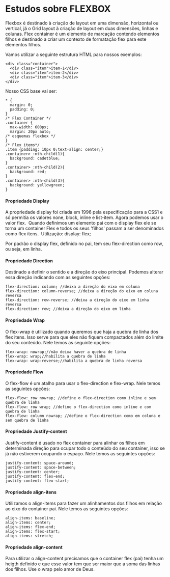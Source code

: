 # Estudos sobre FLEXBOX
Flexbox é destinado à criação de layout em uma dimensão, horizontal ou vertical, já o Grid layout à criação de layout em duas dimensões, linhas e colunas.
Flex container é um elemento de marcação contendo elementos filhos e destinado a criar um contexto de formatação flex para este elementos filhos.

Vamos utilizar a seguinte estrutura HTML para nossos exemplos:
```
<div class="container">
  <div class="item">item-1</div>
  <div class="item">item-2</div>
  <div class="item">item-3</div>
</div>
```

Nosso CSS base vai ser:
```
* {
  margin: 0;
  padding: 0;
}
/* Flex Container */
.container {
  max-width: 600px;
  margin: 20px auto;
/* esquemas flexbox */
}
/* Flex items*/
.item {padding: 10px 0;text-align: center;}
.container> :nth-child(1){
  background: cadetblue;
}
.container> :nth-child(2){
  background: red;
}
.container> :nth-child(3){
  background: yellowgreen;
}
```

#### Propriedade Display
A propriedade display foi criada em 1996 pela especificação para a CSS1 e só permitia os valores none, block, inline e list-item. Agora podemos usar o valor flex. 
Quando definimos um elemento pai com o display flex ele se torna um container Flex e todos os seus 'filhos' passam a ser denominados como flex itens. 
Utilização: display: flex;

Por padrão o display flex, definido no pai, tem seu flex-direction como row, ou seja, em linha.

#### Propriedade Direction
Destinado a definir o sentido e a direção do eixo principal. Podemos alterar essa direção indicando com as seguintes opções:
```
flex-direction: column; //deixa a direção do eixo em coluna
flex-direction: column-reverse; //deixa a direção do eixo em coluna reversa
flex-direction: row-reverse; //deixa a direção do eixo em linha reversa
flex-direction: row; //deixa a direção do eixo em linha
```

#### Propriedade Wrap
O flex-wrap é utilizado quando queremos que haja a quebra de linha dos flex itens. Isso serve para que eles não fiquem compactados além do limite do seu conteúdo. Nele temos as seguinte opções: 
```
flex-wrap: nowrap;//não deixa haver a quebra de linha
flex-wrap: wrap;//habilita a quebra de linha
flex-wrap: wrap-reverse;//habilita a quebra de linha reversa
```

#### Propriedade Flow
O flex-flow é um atalho para usar o flex-direction e flex-wrap. Nele temos as seguintes opções:
```
flex-flow: row nowrap; //define o flex-direction como inline e sem quebra de linha
flex-flow: row wrap; //define o flex-direction como inline e com quebra de linha
flex-flow: column nowrap; //define o flex-direction como em coluna e sem quebra de linha
```

#### Propriedade Justify-content
Justify-content é usado no flex container para alinhar os filhos em determinada direção para ocupar todo o conteúdo do seu container, isso se já não estiverem ocupando o espaço. Nele temos as seguintes opções:
```
justify-content: space-around; 
justify-content: space-between; 
justify-content: center; 
justify-content: flex-end; 
justify-content: flex-start;
```

#### Propriedade align-itens
Utilizamos o align-items para fazer um alinhamentos dos filhos em relação ao eixo do container pai. Nele temos as seguintes opções: 
```
align-items: baseline; 
align-items: center; 
align-items: flex-end; 
align-items: flex-start; 
align-items: stretch;
```

#### Propriedade align-content
Para utilizar o align-content precisamos que o container flex (pai) tenha um heigth definido e que esse valor tem que ser maior que a soma das linhas dos filhos. Use o wrap pelo amor de Deus.
